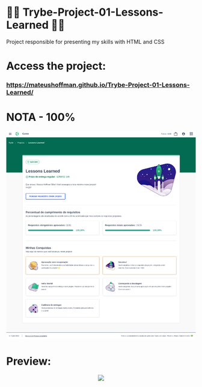 # 💚💚 Trybe-Project-01-Lessons-Learned 💚💚

Project responsible for presenting my skills with HTML and CSS 

# Access the project:
### https://mateushoffman.github.io/Trybe-Project-01-Lessons-Learned/

# NOTA - 100%

<div align="center" margin="50px">
	<img src="img/nota-project-01-(1366x1500).png"/>
</div>

# Preview:

<div align="center" margin="50px">
	<img src='img/Project-01.gif' width='1366px'>
</div>
